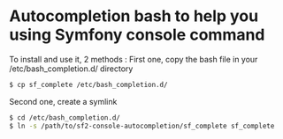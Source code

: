 # Autocompletion bash to help you using Symfony console command
To install and use it, 2 methods :
First one, copy the bash file in your /etc/bash_completion.d/ directory
```bash
$ cp sf_complete /etc/bash_completion.d/
```
Second one, create a symlink
```bash
$ cd /etc/bash_completion.d/
$ ln -s /path/to/sf2-console-autocompletion/sf_complete sf_complete
```
